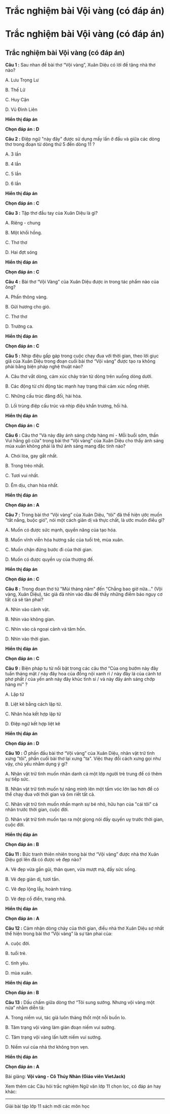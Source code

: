 # Trắc nghiệm bài Vội vàng (có đáp án)

# Trắc nghiệm bài Vội vàng (có đáp án)

## Trắc nghiệm bài Vội vàng (có đáp án)

**Câu 1 :** Sau nhan đề bài thơ “Vội vàng”, Xuân Diệu có lời đề tặng nhà thơ nào? 

A. Lưu Trọng Lư

B. Thế Lữ

C. Huy Cận

D. Vũ Đình Liên

**Hiển thị đáp án**

**Chọn đáp án : D**

**Câu 2 :** Điệp ngữ "này đây" được sử dụng mấy lần ở đầu và giữa các dòng thơ trong đoạn từ dòng thứ 5 đến dòng 11 ? 

A. 3 lần

B. 4 lần

C. 5 lần

D. 6 lần

**Hiển thị đáp án**

**Chọn đáp án : C**

**Câu 3 :** Tập thơ đầu tay của Xuân Diệu là gì? 

A. Riêng - chung

B. Một khối hồng.

C. Thơ thơ

D. Hai đợt sóng

**Hiển thị đáp án**

**Chọn đáp án : C**

**Câu 4 :** Bài thơ “Vội Vàng” của Xuân Diệu được in trong tác phẩm nào của ông? 

A. Phấn thông vàng.

B. Gửi hương cho gió.

C. Thơ thơ

D. Trường ca.

**Hiển thị đáp án**

**Chọn đáp án : C**

**Câu 5 :** Nhịp điệu gấp gáp trong cuộc chạy đua với thời gian, theo lời giục giã của Xuân Diệu trong đoạn cuối bài thơ “Vội vàng” được tạo ra không phải bằng biện pháp nghệ thuật nào? 

A. Câu thơ vắt dòng, cảm xúc chảy tràn từ dòng trên xuống dòng dưới.

B. Các động từ chỉ động tác mạnh hay trạng thái cảm xúc nồng nhiệt.

C. Những cấu trúc đăng đối, hài hòa.

D. Lối trùng điệp cấu trúc và nhịp điệu khẩn trương, hối hả.

**Hiển thị đáp án**

**Chọn đáp án : C**

**Câu 6 :** Câu thơ "Và này đây ánh sáng chớp hàng mi - Mỗi buổi sớm, thần Vui hằng gõ cửa" trong bài thơ “Vội vàng” của Xuân Diệu cho thấy ánh sáng mùa xuân không phải là thứ ánh sáng mang đặc tính nào? 

A. Chói lòa, gay gắt nhất.

B. Trong trẻo nhất.

C. Tươi vui nhất.

D. Êm dịu, chan hòa nhất.

**Hiển thị đáp án**

**Chọn đáp án : A**

**Câu 7 :** Trong bài thơ “Vội vàng” của Xuân Diệu, "tôi" đã thể hiện ước muốn "tắt nắng, buộc gió", nói một cách giản dị và thực chất, là ước muốn điều gì? 

A. Muốn có được sức mạnh, quyền năng của tạo hóa.

B. Muốn vĩnh viễn hóa hương sắc của tuổi trẻ, mùa xuân.

C. Muốn chặn đứng bước đi của thời gian.

D. Muốn có được quyền uy của thượng đế.

**Hiển thị đáp án**

**Chọn đáp án : C**

**Câu 8 :** Trong đoạn thơ từ "Mùi tháng năm" đến "Chẳng bao giờ nữa..." (Vội vàng, Xuân Diệu), tác giả đã nhìn vào đâu để thấy những điềm báo nguy cơ tất cả sẽ tàn phai? 

A. Nhìn vào cảnh vật.

B. Nhìn vào không gian.

C. Nhìn vào cả ngoại cảnh và tâm hồn.

D. Nhìn vào thời gian.

**Hiển thị đáp án**

**Chọn đáp án : C**

**Câu 9 :** Biện pháp tu từ nổi bật trong các câu thơ “Của ong bướm này đây tuần tháng mật / này đây hoa của đồng nội xanh rì / này đây lá của cành tơ phơ phất / của yến anh này đây khúc tình si / và này đây ánh sáng chớp hàng mi” ? 

A. Lặp từ 

B. Liệt kê bằng cách lặp từ.

C. Nhân hóa kết hợp lặp từ 

D. Điệp ngữ kết hợp liệt kê

**Hiển thị đáp án**

**Chọn đáp án : D**

**Câu 10 :** Ở phần đầu bài thơ “Vội vàng” của Xuân Diệu, nhân vật trữ tình xưng "tôi", phần cuối bài thơ lại xưng "ta". Việc thay đổi cách xưng gọi như vậy, chủ yếu nhằm dụng ý gì? 

A. Nhân vật trữ tình muốn nhân danh cả một lớp người trẻ trung để có thêm sự tiếp sức.

B. Nhân vật trữ tình muốn tự nâng mình lên một tầm vóc lớn lao hơn để có thể chạy đua với thời gian và ôm riết tất cả.

C. Nhân vật trữ tình muốn nhấn mạnh sự bé nhỏ, hữu hạn của "cái tôi" cá nhân trước thời gian, cuộc đời.

D. Nhân vật trữ tình muốn tạo ra một giọng nói đầy quyền uy trước thời gian, cuộc đời.

**Hiển thị đáp án**

**Chọn đáp án : B**

**Câu 11 :** Bức tranh thiên nhiên trong bài thơ “Vội vàng” được nhà thơ Xuân Diệu gợi lên đã có được vẻ đẹp nào? 

A. Vẻ đẹp vừa gần gũi, thân quen, vừa mượt mà, đầy sức sống.

B. Vẻ đẹp giản dị, tươi tắn.

C. Vẻ đẹp lộng lẫy, hoành tráng.

D. Vẻ đẹp cổ điển, trang nhã.

**Hiển thị đáp án**

**Chọn đáp án : A**

**Câu 12 :** Cảm nhận dòng chảy của thời gian, điều nhà thơ Xuân Diệu sợ nhất thể hiện trong bài thơ “Vội vàng” là sự tàn phai của: 

A. cuộc đời.

B. tuổi trẻ.

C. tình yêu.

D. mùa xuân.

**Hiển thị đáp án**

**Chọn đáp án : B**

**Câu 13 :** Dấu chấm giữa dòng thơ “Tôi sung sướng. Nhưng vội vàng một nửa” nhằm diễn tả: 

A. Trong niềm vui, tác giả luôn thảng thốt một nỗi buồn lo.

B. Tâm trạng vội vàng làm gián đoạn niềm vui sướng.

C. Tâm trạng vội vàng lấn lướt niềm vui sướng.

D. Niềm vui của nhà thơ không trọn vẹn.

**Hiển thị đáp án**

**Chọn đáp án : A**

Bài giảng: **Vội vàng - Cô Thúy Nhàn (Giáo viên VietJack)**

Xem thêm các Câu hỏi trắc nghiệm Ngữ văn lớp 11 chọn lọc, có đáp án hay khác:

* * *

Giải bài tập lớp 11 sách mới các môn học
